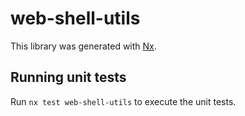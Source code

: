# web-shell-utils

This library was generated with [Nx](https://nx.dev).

## Running unit tests

Run `nx test web-shell-utils` to execute the unit tests.
